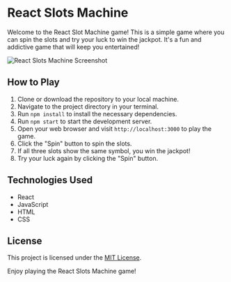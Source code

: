 # React Slots Machine

Welcome to the React Slot Machine game! This is a simple game where you can spin the slots and try your luck to win the jackpot. It's a fun and addictive game that will keep you entertained!

![React Slots Machine Screenshot](screenshot1.png)

## How to Play

1. Clone or download the repository to your local machine.
2. Navigate to the project directory in your terminal.
3. Run `npm install` to install the necessary dependencies.
4. Run `npm start` to start the development server.
5. Open your web browser and visit `http://localhost:3000` to play the game.
6. Click the "Spin" button to spin the slots.
7. If all three slots show the same symbol, you win the jackpot!
8. Try your luck again by clicking the "Spin" button.

## Technologies Used

- React
- JavaScript
- HTML
- CSS

## License

This project is licensed under the [MIT License](LICENSE).

Enjoy playing the React Slots Machine game!
